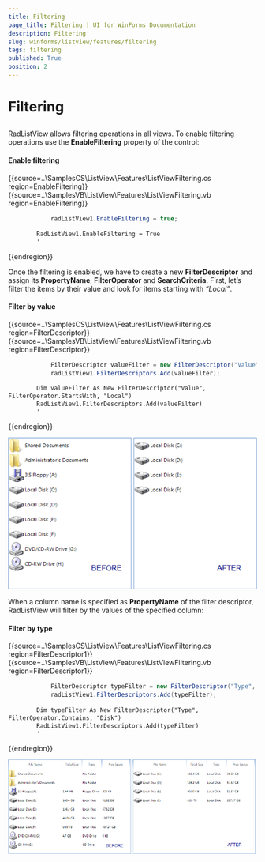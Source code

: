 ```yaml
---
title: Filtering
page_title: Filtering | UI for WinForms Documentation
description: Filtering
slug: winforms/listview/features/filtering
tags: filtering
published: True
position: 2
---
```


# Filtering



## 

RadListView allows filtering operations in all views. To enable filtering operations use the __EnableFiltering__ property of the control: 

#### Enable filtering

{{source=..\SamplesCS\ListView\Features\ListViewFiltering.cs region=EnableFiltering}} 
{{source=..\SamplesVB\ListView\Features\ListViewFiltering.vb region=EnableFiltering}} 

````C#
            radListView1.EnableFiltering = true;
````
````VB.NET
        RadListView1.EnableFiltering = True
        '
````

{{endregion}} 

Once the filtering is enabled, we have to create a new __FilterDescriptor__ and assign its __PropertyName__, __FilterOperator__ and __SearchCriteria__. First, let’s filter the items by their value and look for items starting with *“Local”*.

#### Filter by value

{{source=..\SamplesCS\ListView\Features\ListViewFiltering.cs region=FilterDescriptor}} 
{{source=..\SamplesVB\ListView\Features\ListViewFiltering.vb region=FilterDescriptor}} 

````C#
            FilterDescriptor valueFilter = new FilterDescriptor("Value", FilterOperator.StartsWith, "Local");
            radListView1.FilterDescriptors.Add(valueFilter);
````
````VB.NET
        Dim valueFilter As New FilterDescriptor("Value", FilterOperator.StartsWith, "Local")
        RadListView1.FilterDescriptors.Add(valueFilter)
        '
````

{{endregion}} 

![listview-features-filtering 001](images/listview-features-filtering001.png)

When a column name is specified as __PropertyName__ of the filter descriptor, RadListView will filter by the values of the specified column:

#### Filter by type

{{source=..\SamplesCS\ListView\Features\ListViewFiltering.cs region=FilterDescriptor1}} 
{{source=..\SamplesVB\ListView\Features\ListViewFiltering.vb region=FilterDescriptor1}} 

````C#
            FilterDescriptor typeFilter = new FilterDescriptor("Type", FilterOperator.Contains, "Disk");
            radListView1.FilterDescriptors.Add(typeFilter);
````
````VB.NET
        Dim typeFilter As New FilterDescriptor("Type", FilterOperator.Contains, "Disk")
        RadListView1.FilterDescriptors.Add(typeFilter)
        '
````

{{endregion}} 

![listview-features-filtering 002](images/listview-features-filtering002.png)
